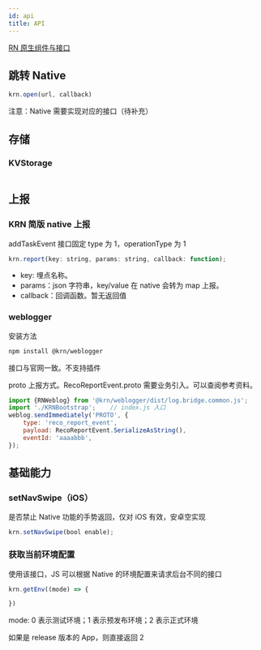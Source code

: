 ```yaml
---
id: api
title: API
---
```


[RN 原生组件与接口](https://reactnative.dev)

## 跳转 Native

```js
krn.open(url, callback)
```

注意：Native 需要实现对应的接口（待补充）


## 存储
### KVStorage

```js
```

## 上报

### KRN 简版 native 上报
addTaskEvent 接口固定 type 为 1，operationType 为 1

```js
krn.report(key: string, params: string, callback: function);
```

+ key: 埋点名称。
+ params：json 字符串，key/value 在 native 会转为 map 上报。
+ callback：回调函数。暂无返回值

### weblogger
安装方法

```sh
npm install @krn/weblogger
```

接口与官网一致。不支持插件

proto 上报方式。RecoReportEvent.proto 需要业务引入。可以查阅参考资料。

```js
import {RNWeblog} from '@krn/weblogger/dist/log.bridge.common.js';
import './KRNBootstrap';	// index.js 入口 
weblog.sendImmediately('PROTO', {
    type: 'reco_report_event',
    payload: RecoReportEvent.SerializeAsString(),
    eventId: 'aaaabbb',
});
```

## 基础能力
### setNavSwipe（iOS）
是否禁止 Native 功能的手势返回，仅对 iOS 有效，安卓空实现

```js
krn.setNavSwipe(bool enable);
```

### 获取当前环境配置

使用该接口，JS 可以根据 Native 的环境配置来请求后台不同的接口

```js
krn.getEnv((mode) => { 

})
```

mode: 0 表示测试环境；1 表示预发布环境；2 表示正式环境

如果是 release 版本的 App，则直接返回 2
